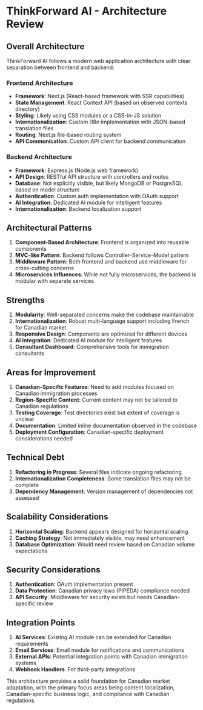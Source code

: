 # ThinkForward AI - Architecture Review

## Overall Architecture

ThinkForward AI follows a modern web application architecture with clear separation between frontend and backend:

### Frontend Architecture
- **Framework**: Next.js (React-based framework with SSR capabilities)
- **State Management**: React Context API (based on observed contexts directory)
- **Styling**: Likely using CSS modules or a CSS-in-JS solution
- **Internationalization**: Custom i18n implementation with JSON-based translation files
- **Routing**: Next.js file-based routing system
- **API Communication**: Custom API client for backend communication

### Backend Architecture
- **Framework**: Express.js (Node.js web framework)
- **API Design**: RESTful API structure with controllers and routes
- **Database**: Not explicitly visible, but likely MongoDB or PostgreSQL based on model structure
- **Authentication**: Custom auth implementation with OAuth support
- **AI Integration**: Dedicated AI module for intelligent features
- **Internationalization**: Backend localization support

## Architectural Patterns

1. **Component-Based Architecture**: Frontend is organized into reusable components
2. **MVC-like Pattern**: Backend follows Controller-Service-Model pattern
3. **Middleware Pattern**: Both frontend and backend use middleware for cross-cutting concerns
4. **Microservices Influences**: While not fully microservices, the backend is modular with separate services

## Strengths

1. **Modularity**: Well-separated concerns make the codebase maintainable
2. **Internationalization**: Robust multi-language support including French for Canadian market
3. **Responsive Design**: Components are optimized for different devices
4. **AI Integration**: Dedicated AI module for intelligent features
5. **Consultant Dashboard**: Comprehensive tools for immigration consultants

## Areas for Improvement

1. **Canadian-Specific Features**: Need to add modules focused on Canadian immigration processes
2. **Region-Specific Content**: Current content may not be tailored to Canadian regulations
3. **Testing Coverage**: Test directories exist but extent of coverage is unclear
4. **Documentation**: Limited inline documentation observed in the codebase
5. **Deployment Configuration**: Canadian-specific deployment considerations needed

## Technical Debt

1. **Refactoring in Progress**: Several files indicate ongoing refactoring
2. **Internationalization Completeness**: Some translation files may not be complete
3. **Dependency Management**: Version management of dependencies not assessed

## Scalability Considerations

1. **Horizontal Scaling**: Backend appears designed for horizontal scaling
2. **Caching Strategy**: Not immediately visible, may need enhancement
3. **Database Optimization**: Would need review based on Canadian volume expectations

## Security Considerations

1. **Authentication**: OAuth implementation present
2. **Data Protection**: Canadian privacy laws (PIPEDA) compliance needed
3. **API Security**: Middleware for security exists but needs Canadian-specific review

## Integration Points

1. **AI Services**: Existing AI module can be extended for Canadian requirements
2. **Email Services**: Email module for notifications and communications
3. **External APIs**: Potential integration points with Canadian immigration systems
4. **Webhook Handlers**: For third-party integrations

This architecture provides a solid foundation for Canadian market adaptation, with the primary focus areas being content localization, Canadian-specific business logic, and compliance with Canadian regulations.

